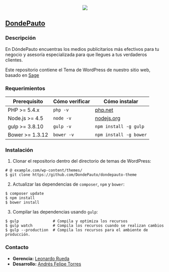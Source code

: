 <p align="center"><img src="http://dondepauto.co/newsletter/images/v3/newsletterMainHeaderDPLogo.png"></p>

## [DondePauto](http://dondepauto.co)

### Descripción

En DóndePauto encuentras los medios publicitarios más efectivos para tu negocio y asesoría especializada para que llegues a tus verdaderos clientes.

Este repositorio contiene el Tema de WordPress de nuestro sitio web, basado en [Sage](https://roots.io/sage)

### Requerimientos

| Prerequisito    | Cómo verificar | Cómo instalar
| --------------- | -------------- | ------------- |
| PHP >= 5.4.x    | `php -v`       | [php.net](http://php.net/manual/en/install.php) |
| Node.js >= 4.5  | `node -v`      | [nodejs.org](http://nodejs.org/) |
| gulp >= 3.8.10  | `gulp -v`      | `npm install -g gulp` |
| Bower >= 1.3.12 | `bower -v`     | `npm install -g bower` |

### Instalación

1. Clonar el repositorio dentro del directorio de temas de WordPress:

```shell
# @ example.com/wp-content/themes/
$ git clone https://github.com/DondePauto/dondepauto-theme
```

2. Actualizar las dependencias de `composer`, `npm` y `bower`:

```shell
$ composer update
$ npm install
$ bower install
```

3. Compilar las dependencias usando `gulp`:

```shell
$ gulp               # Compila y optimiza los recursos
$ gulp watch         # Compila los recursos cuando se realizan cambios
$ gulp --production  # Compila los recursos para el ambiente de producción.
```

### Contacto

* **Gerencia:** [Leonardo Rueda](https://linkedin.com/in/leonardorueda)
* **Desarrollo:** [Andrés Felipe Torres](https://github.com/felipeandres254)
